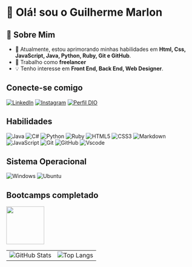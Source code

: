 # 👋 Olá! sou o Guilherme Marlon

## 🚀 Sobre Mim
- 🌱 Atualmente, estou aprimorando minhas habilidades em **Html, Css, JavaScript, Java, Python, Ruby, Git e GitHub**.
- 💼 Trabalho como **freelancer**
- 💡 Tenho interesse em **Front End, Back End, Web Designer**.

## Conecte-se comigo

[![LinkedIn](https://img.shields.io/badge/LinkedIn-0077B5?style=for-the-badge&logo=linkedin&logoColor=white)](https://www.linkedin.com/in/guilherme-marlon-ab1462144/)
[![Instagram](https://img.shields.io/badge/-Instagram-%23E4405F?style=for-the-badge&logo=instagram&logoColor=white)](https://www.instagram.com/guilher.me.marlon?igsh=NHpjdXZxNXQwaDFx)
[![Perfil DIO](https://img.shields.io/badge/-Meu%20Perfil%20na%20DIO-000?style=for-the-badge)](https://www.dio.me/users/guilhermemarlon_contato)

## Habilidades

![Java](https://img.shields.io/badge/Java-ED8B00?style=for-the-badge&logo=openjdk&logoColor=white)
![C#](https://img.shields.io/badge/C%23-239120?style=for-the-badge&logo=c-sharp&logoColor=white)
![Python](https://img.shields.io/badge/Python-306998?style=for-the-badge&logo=python&logoColor=white)
![Ruby](https://img.shields.io/badge/Ruby-CC342D?style=for-the-badge&logo=ruby&logoColor=white)
![HTML5](https://img.shields.io/badge/HTML5-E34F26?style=for-the-badge&logo=html5&logoColor=white)
![CSS3](https://img.shields.io/badge/CSS3-1572B6?style=for-the-badge&logo=css3&logoColor=white)
![Markdown](https://img.shields.io/badge/Markdown-000?style=for-the-badge&logo=markdown)
![JavaScript](https://img.shields.io/badge/JavaScript-F7DF1E?style=for-the-badge&logo=javascript&logoColor=black)
![Git](https://img.shields.io/badge/Git-000?style=for-the-badge&logo=git&logoColor=E94D5F)
![GitHub](https://img.shields.io/badge/GitHub-000?style=for-the-badge&logo=github&logoColor=30A3DC)
![Vscode](https://img.shields.io/badge/Vscode-007ACC?style=for-the-badge&logo=visual-studio-code&logoColor=white)

## Sistema Operacional

![Windows](https://img.shields.io/badge/Windows-000?style=for-the-badge&logo=windows&logoColor=2CA5E0)
![Ubuntu](https://img.shields.io/badge/Ubuntu-35495E?style=for-the-badge&logo=ubuntu&logoColor=2CA5E0)

## Bootcamps completado
[<img src="https://assets.dio.me/gtGzPV8NsIv4KxjbqlOu5eK8TsjR2-U43wkoceO-GTU/f:webp/h:120/q:80/L3RyYWNrcy9jNGYyODU5ZS04MjY0LTRiNDEtODQxOS1kZGJhNmU4MTdjNmIucG5n" height="100"></a>](https://web.dio.me/track/5edf0557-6c91-4aff-86fe-fcd7cb4c4914)

<table>
  <tr>
    <td>
      <img src="https://github-readme-stats.vercel.app/api?username=MarlonGuilherme&theme=transparent&bg_color=000&border_color=30A3DC&show_icons=true&icon_color=30A3DC&title_color=87CEEB&text_color=FFF&custom_title=Status%20do%20GitHub" alt="GitHub Stats" />
    </td>
    <td>
      <img src="https://github-readme-stats-git-masterrstaa-rickstaa.vercel.app/api/top-langs/?username=MarlonGuilherme&layout=compact&bg_color=000&border_color=30A3DC&title_color=87CEEB&text_color=FFF&custom_title=Linguagens%20mais%20usadas" alt="Top Langs" />
    </td>
  </tr>
</table>
